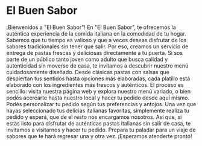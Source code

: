 # El Buen Sabor
¡Bienvenidos a "El Buen Sabor"!
En "El Buen Sabor", te ofrecemos la auténtica experiencia de la comida italiana en la comodidad de tu hogar. 
Sabemos que tu tiempo es valioso y que a veces deseas disfrutar de los sabores tradicionales sin tener que salir. Por eso, creamos un servicio de entrega de pastas frescas y deliciosas directamente a tu puerta.
Si sos parte de un público tanto joven como adulto que busca calidad y autenticidad sin moverse de casa, te invitamos a descubrir nuestro menú cuidadosamente diseñado. Desde clásicas pastas con salsas que despiertan tus 
sentidos hasta opciones más elaboradas, cada platillo está elaborado con los ingredientes más frescos y auténticos.
El proceso es sencillo: visita nuestra página web y explora nuestro menú variado, o bien podés acercarte hasta nuestro local y hacer tu pedido desde aquí mismo. Podés personalizar tu pedido según tus preferencias y 
antojos. Una vez que hayas seleccionado tus delicias italianas favoritas, simplemente realiza tu pedido y esperá, que de el resto nos encargamos nosotros.
Así que, si estás listo para disfrutar de auténticas pastas italianas sin salir de casa, te invitamos a visitarnos y hacer tu pedido. 
Prepara tu paladar para un viaje de sabores que te hará regresar una y otra vez. 
¡Esperamos atenderte pronto!
